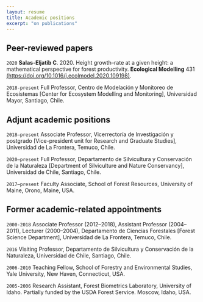 ```yaml
---
layout: resume
title: Academic positions 
excerpt: "on publications"
---
```


## Peer-reviewed papers

`2020`
**Salas-Eljatib C**. 2020. Height growth–rate at a given height: a
mathematical perspective for forest productivity. **Ecological
Modelling** 431 [(https://doi.org/10.1016/j.ecolmodel.2020.109198)](https://doi.org/10.1016/j.ecolmodel.2020.109198).

`2018-present`
Full Professor, Centro de Modelación y Monitoreo de
Ecosistemas \[Center for Ecosystem Modelling and Monitoring\],
Universidad Mayor, Santiago, Chile.

## Adjunt academic positions
`2018–present` 
Associate Professor, Vicerrectoría de Investigación y postgrado \[Vice-president unit for Research and Graduate Studies\],
Universidad de La Frontera, Temuco, Chile.

`2020–present` 
Full Professor, Departamento de Silvicultura y
Conservación de la Naturaleza \[Department of Silviculture and Nature Conservancy\], Universidad de Chile, Santiago, Chile.

`2017–present`
Faculty Associate, School of Forest Resources,
University of Maine, Orono, Maine, USA.

## Former academic-related appointments
`2000-2018` 
Associate Professor (2012–2018), Assistant Professor
(2004–2011), Lecturer (2000–2004), Departamento de Ciencias Forestales \[Forest Science Department\], 
Universidad de La Frontera, Temuco, Chile.

`2016` 
Visiting Professor, Departamento de Silvicultura y
Conservación de la Naturaleza, Universidad de Chile, Santiago, Chile.

`2006-2010` 
Teaching Fellow, School of Forestry and Environmental
Studies, Yale University, New Haven, Connecticut, USA.

`2005-2006` 
Research Assistant, Forest Biometrics Laboratory, University
of Idaho. Partially funded by the USDA Forest Service. Moscow, Idaho,
USA.

<!-- ### Footer
Last updated: August 2020 -->
